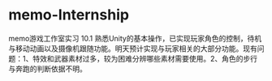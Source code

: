 # memo-Internship
memo游戏工作室实习
10.1 熟悉Unity的基本操作，已实现玩家角色的控制，待机与移动动画以及摄像机跟随功能。明天预计实现与玩家相关的大部分功能。现有问题：1、特效和武器素材过多，较为困难分辨哪些素材需要使用。2、角色的步行与奔跑的判断依据不明。
